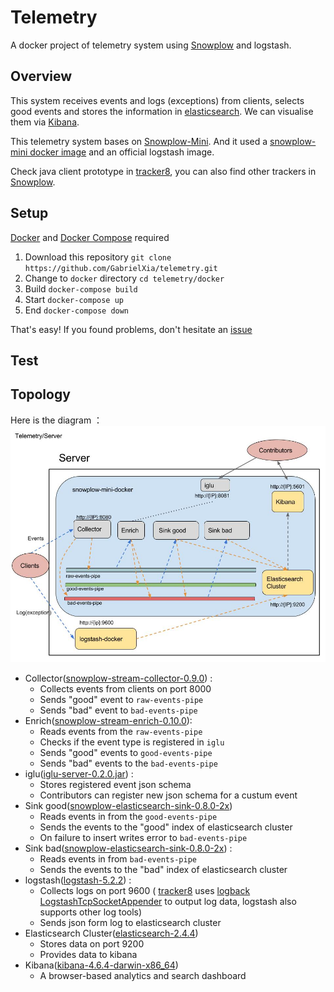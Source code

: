 Telemetry
=========

A docker project of telemetry system using [Snowplow](https://github.com/snowplow/snowplow) and logstash.

Overview
--------

This system receives events and logs (exceptions) from clients, selects good events and stores the information in [elasticsearch](https://github.com/elastic/elasticsearch). We can visualise them via [Kibana](https://github.com/elastic/kibana).

This telemetry system bases on [Snowplow-Mini](https://github.com/snowplow/snowplow-mini). And it used a [snowplow-mini docker image](https://hub.docker.com/r/mrosack/snowplow-mini/) and an official logstash image.

Check java client prototype in [tracker8](https://github.com/GabrielXia/tracker8), you can also find other trackers in [Snowplow](https://github.com/snowplow/snowplow/tree/master/1-trackers).

Setup
------

[Docker](https://www.docker.com/get-docker) and [Docker Compose](https://docs.docker.com/compose/install/) required
1. Download this repository `git clone https://github.com/GabrielXia/telemetry.git`
2. Change to `docker` directory `cd telemetry/docker`
3. Build `docker-compose build`
4. Start `docker-compose up`
5. End `docker-compose down`

That's easy! If you found problems, don't hesitate an [issue](https://github.com/GabrielXia/telemetry/issues)

Test
----

Topology
--------

Here is the diagram ：
![](pictures/telemetry-docker.jpg)
- Collector([snowplow-stream-collector-0.9.0](https://github.com/snowplow/snowplow/tree/master/2-collectors/scala-stream-collector)) :
  - Collects events from clients on port 8000
  - Sends "good" event to `raw-events-pipe`
  - Sends "bad" event to `bad-events-pipe`
- Enrich([snowplow-stream-enrich-0.10.0](https://github.com/snowplow/snowplow/tree/master/3-enrich/stream-enrich)):
  - Reads events from the `raw-events-pipe`
  - Checks if the event type is registered in `iglu`
  - Sends "good" events to `good-events-pipe`
  - Sends "bad" events to the `bad-events-pipe`
- iglu([iglu-server-0.2.0.jar](https://github.com/snowplow/iglu)) :
  - Stores registered event json schema
  - Contributors can register new json schema for a custum event
- Sink good([snowplow-elasticsearch-sink-0.8.0-2x](https://github.com/snowplow/snowplow/tree/master/4-storage/kinesis-elasticsearch-sink))
  - Reads events in from the `good-events-pipe`
  - Sends the events to the "good" index of elasticsearch cluster
  - On failure to insert writes error to `bad-events-pipe`
- Sink bad([snowplow-elasticsearch-sink-0.8.0-2x](https://github.com/snowplow/snowplow/tree/master/4-storage/kinesis-elasticsearch-sink)) :
  - Reads events in from `bad-events-pipe`
  - Sends the events to the "bad" index of elasticsearch cluster
- logstash([logstash-5.2.2](https://github.com/elastic/logstash)) :
  - Collects logs on port 9600 ( [tracker8](https://github.com/GabrielXia/tracker8) uses [logback LogstashTcpSocketAppender](https://github.com/logstash/logstash-logback-encoder) to output log data, logstash also supports other log tools)
  - Sends json form log to elasticsearch cluster
- Elasticsearch Cluster([elasticsearch-2.4.4](https://github.com/elastic/elasticsearch))
  - Stores data on port 9200
  - Provides data to kibana
- Kibana([kibana-4.6.4-darwin-x86_64](https://github.com/elastic/kibana))
  - A browser-based analytics and search dashboard
